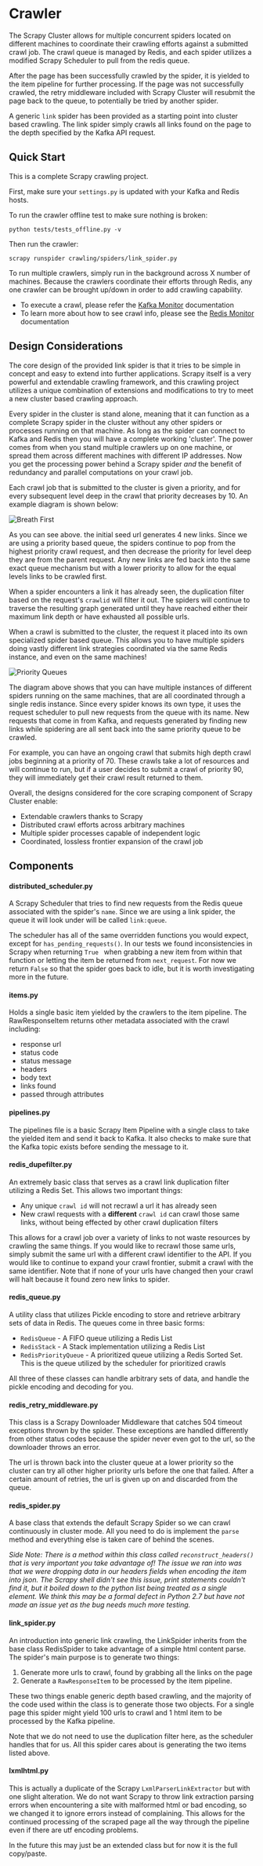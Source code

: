 # Crawler

The Scrapy Cluster allows for multiple concurrent spiders located on different machines to coordinate their crawling efforts against a submitted crawl job. The crawl queue is managed by Redis, and each spider utilizes a modified Scrapy Scheduler to pull from the redis queue.

After the page has been successfully crawled by the spider, it is yielded to the item pipeline for further processing. If the page was not successfully crawled, the retry middleware included with Scrapy Cluster will resubmit the page back to the queue, to potentially be tried by another spider.

A generic `link` spider has been provided as a starting point into cluster based crawling. The link spider simply crawls all links found on the page to the depth specified by the Kafka API request.

## Quick Start

This is a complete Scrapy crawling project.

First, make sure your `settings.py` is updated with your Kafka and Redis hosts.

To run the crawler offline test to make sure nothing is broken:
```
python tests/tests_offline.py -v
```
Then run the crawler:

```
scrapy runspider crawling/spiders/link_spider.py
```

To run multiple crawlers, simply run in the background across X number of machines. Because the crawlers coordinate their efforts through Redis, any one crawler can be brought up/down in order to add crawling capability.

* To execute a crawl, please refer the [Kafka Monitor](https://github.com/istresearch/scrapy-cluster/blob/master/kafka-monitor/README.md) documentation
* To learn more about how to see crawl info, please see the [Redis Monitor](https://github.com/istresearch/scrapy-cluster/blob/master/redis-monitor/README.md) documentation

## Design Considerations

The core design of the provided link spider is that it tries to be simple in concept and easy to extend into further applications. Scrapy itself is a very powerful and extendable crawling framework, and this crawling project utilizes a unique combination of extensions and modifications to try to meet a new cluster based crawling approach.

Every spider in the cluster is stand alone, meaning that it can function as a complete Scrapy spider in the cluster without any other spiders or processes running on that machine. As long as the spider can connect to Kafka and Redis then you will have a complete working 'cluster'. The power comes from when you stand multiple crawlers up on one machine, or spread them across different machines with different IP addresses. Now you get the processing power behind a Scrapy spider *and* the benefit of redundancy and parallel computations on your crawl job.

Each crawl job that is submitted to the cluster is given a priority, and for every subsequent level deep in the crawl that priority decreases by 10. An example diagram is shown below:

![Breath First](https://github.com/istresearch/scrapy-cluster/blob/master/images/BreadthFirst.jpg "Breadth First Scrape")

As you can see above. the initial seed url generates 4 new links. Since we are using a priority based queue, the spiders continue to pop from the highest priority crawl request, and then decrease the priority for level deep they are from the parent request. Any new links are fed back into the same exact queue mechanism but with a lower priority to allow for the equal levels links to be crawled first.

When a spider encounters a link it has already seen, the duplication filter based on the request's `crawlid` will filter it out. The spiders will continue to traverse the resulting graph generated until they have reached either their maximum link depth or have exhausted all possible urls.

When a crawl is submitted to the cluster, the request it placed into its own specialized spider based queue. This allows you to have multiple spiders doing vastly different link strategies coordinated via the same Redis instance, and even on the same machines!

![Priority Queues](https://github.com/istresearch/scrapy-cluster/blob/master/images/RedisPriorityQueues.jpg "Redis Priority Queues")

The diagram above shows that you can have multiple instances of different spiders running on the same machines, that are all coordinated through a single redis instance. Since every spider knows its own type, it uses the request scheduler to pull new requests from the queue with its name. New requests that come in from Kafka, and requests generated by finding new links while spidering are all sent back into the same priority queue to be crawled.

For example, you can have an ongoing crawl that submits high depth crawl jobs beginning at a priority of 70. These crawls take a lot of resources and will continue to run, but if a user decides to submit a crawl of priority 90, they will immediately get their crawl result returned to them.

Overall, the designs considered for the core scraping component of Scrapy Cluster enable:
* Extendable crawlers thanks to Scrapy
* Distributed crawl efforts across arbitrary machines
* Multiple spider processes capable of independent logic
* Coordinated, lossless frontier expansion of the crawl job


## Components

#### distributed_scheduler.py

A Scrapy Scheduler that tries to find new requests from the Redis queue associated with the spider's `name`. Since we are using a link spider, the queue it will look under will be called `link:queue`.

The scheduler has all of the same overridden functions you would expect, except for `has_pending_requests()`. In our tests we found inconsistencies in Scrapy when returning `True ` when grabbing a new item from within that function or letting the item be returned from `next_request`. For now we return `False` so that the spider goes back to idle, but it is worth investigating more in the future.

#### items.py

Holds a single basic item yielded by the crawlers to the item pipeline. The RawResponseItem returns other metadata associated with the crawl including:
* response url
* status code
* status message
* headers
* body text
* links found
* passed through attributes

#### pipelines.py

The pipelines file is a basic Scrapy Item Pipeline with a single class to take the yielded item and send it back to Kafka. It also checks to make sure that the Kafka topic exists before sending the message to it.

#### redis_dupefilter.py

An extremely basic class that serves as a crawl link duplication filter utilizing a Redis Set. This allows two important things:
* Any unique `crawl id` will not recrawl a url it has already seen
* New crawl requests with a **different** `crawl id` can crawl those same links, without being effected by other crawl duplication filters

This allows for a crawl job over a variety of links to not waste resources by crawling the same things. If you would like to recrawl those same urls, simply submit the same url with a different crawl identifier to the API. If you would like to continue to expand your crawl frontier, submit a crawl with the same identifier. Note that if none of your urls have changed then your crawl will halt because it found zero new links to spider.

#### redis_queue.py

A utility class that utilizes Pickle encoding to store and retrieve arbitrary sets of data in Redis. The queues come in three basic forms:
* `RedisQueue` - A FIFO queue utilizing a Redis List
* `RedisStack` - A Stack implementation utilizing a Redis List
* `RedisPriorityQueue` - A prioritized queue utilizing a Redis Sorted Set. This is the queue utilized by the scheduler for prioritized crawls

All three of these classes can handle arbitrary sets of data, and handle the pickle encoding and decoding for you.

#### redis_retry_middleware.py

This class is a Scrapy Downloader Middleware that catches 504 timeout exceptions thrown by the spider. These exceptions are handled differently from other status codes because the spider never even got to the url, so the downloader throws an error.

The url is thrown back into the cluster queue at a lower priority so the cluster can try all other higher priority urls before the one that failed. After a certain amount of retries, the url is given up on and discarded from the queue.

#### redis_spider.py

A base class that extends the default Scrapy Spider so we can crawl continuously in cluster mode. All you need to do is implement the `parse` method and everything else is taken care of behind the scenes.

*Side Note: There is a method within this class called `reconstruct_headers()` that is very important you take advantage of! The issue we ran into was that we were dropping data in our headers fields when encoding the item into json. The Scrapy shell didn't see this issue, print statements couldn't find it, but it boiled down to the python list being treated as a single element. We think this may be a formal defect in Python 2.7 but have not made an issue yet as the bug needs much more testing.*

#### link_spider.py

An introduction into generic link crawling, the LinkSpider inherits from the base class RedisSpider to take advantage of a simple html content parse. The spider's main purpose is to generate two things:
1. Generate more urls to crawl, found by grabbing all the links on the page
2. Generate a `RawResponseItem` to be processed by the item pipeline.

These two things enable generic depth based crawling, and the majority of the code used within the class is to generate those two objects. For a single page this spider might yield 100 urls to crawl and 1 html item to be processed by the Kafka pipeline.

Note that we do not need to use the duplication filter here, as the scheduler handles that for us. All this spider cares about is generating the two items listed above.

#### lxmlhtml.py

This is actually a duplicate of the Scrapy `LxmlParserLinkExtractor` but with one slight alteration. We do not want Scrapy to throw link extraction parsing errors when encountering a site with malformed html or bad encoding, so we changed it to ignore errors instead of complaining. This allows for the continued processing of the scraped page all the way through the pipeline even if there are utf encoding problems.

In the future this may just be an extended class but for now it is the full copy/paste.


